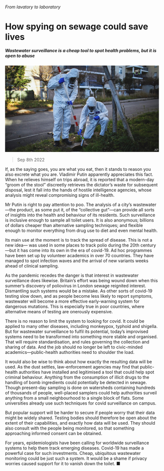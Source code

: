 ###### From lavatory to laboratory

# How spying on sewage could save lives 

##### Wastewater surveillance is a cheap tool to spot health problems, but it is open to abuse 

![image](images/20220910_LDP001.jpg) 

> Sep 8th 2022 

If, as the saying goes, you are what you eat, then it stands to reason you also excrete what you are. Vladimir Putin apparently appreciates this fact. When he relieves himself on trips abroad, it is reported that a modern-day “groom of the stool” discreetly retrieves the dictator’s waste for subsequent disposal, lest it fall into the hands of hostile intelligence agencies, whose analysis might reveal compromising signs of ill-health.

Mr Putin is right to pay attention to poo. The analysis of a city’s wastewater—the product, as some put it, of the “collective gut”—can provide all sorts of insights into the health and behaviour of its residents. Such surveillance is inclusive enough to sample all toilet users. It is also anonymous; billions of dollars cheaper than alternative sampling techniques; and flexible enough to monitor everything from drug use to diet and even mental health.

Its main use at the moment is to track the spread of disease. This is not a new idea— was used in some places to track polio during the 20th century—but it has come into its own in the era of covid-19. Ad hoc programmes have been set up by volunteer academics in over 70 countries. They have managed to spot infection waves and the arrival of new variants weeks ahead of clinical sampling. 

As the pandemic recedes the danger is that interest in wastewater surveillance does likewise. Britain’s effort was being wound down when this summer’s discovery of poliovirus in London sewage reignited interest. Dismantling such systems would be a mistake. As other sorts of covid-19 testing slow down, and as people become less likely to report symptoms, wastewater will become a more effective early-warning system for dangerous mutations. This is especially true in poor countries, where alternative means of testing are onerously expensive.

There is no reason to limit the system to looking for covid. It could be applied to many other diseases, including monkeypox, typhoid and shigella. But for wastewater surveillance to fulfil its potential, today’s improvised systems need to be transformed into something more stable and organised. That will require standardisation, and rules governing the collection and sharing of data. And the job should no longer be left to civic-minded academics—public-health authorities need to shoulder the load.

It would also be wise to think about how exactly the resulting data will be used. As the dust settles, law-enforcement agencies may find that public-health authorities have installed and legitimised a tool that could help spot criminal behaviour. Anything from the consumption of illicit drugs to the handling of bomb ingredients could potentially be detected in sewage. Though present-day sampling is done on watersheds containing hundreds of thousands of people, well-placed samplers could help authorities surveil anything from a small neighbourhood to a single block of flats. Some universities already use such techniques for covid surveillance on campus.

But popular support will be harder to secure if people worry that their data might be widely shared. Testing bodies should therefore be open about the extent of their capabilities, and exactly how data will be used. They should also consult with the people being monitored, so that something approaching informed consent can be obtained. 

For years, epidemiologists have been calling for worldwide surveillance systems to help them track emerging diseases. Covid-19 has made a powerful case for such investments. Cheap, ubiquitous wastewater monitoring could be just such a system. It would be a shame if privacy worries caused support for it to vanish down the toilet. ■

